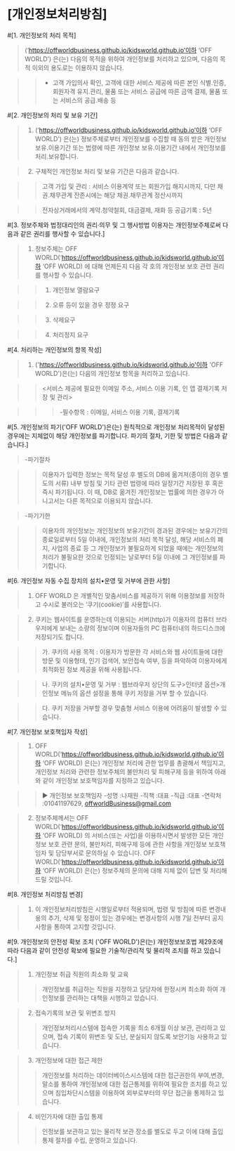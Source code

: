 [개인정보처리방침]
========================

#[1. 개인정보의 처리 목적]

> <OFF WORLD>(‘https://offworldbusiness.github.io/kidsworld.github.io’이하 ‘OFF WORLD’) 은(는) 다음의 목적을 위하여 개인정보를 처리하고 있으며, 다음의 목적 이외의 용도로는 이용하지 않습니다.
  
>> - 고객 가입의사 확인, 고객에 대한 서비스 제공에 따른 본인 식별.인증, 회원자격 유지.관리, 물품 또는 서비스 공급에 따른 금액 결제, 물품 또는 서비스의 공급.배송 등



#[2. 개인정보의 처리 및 보유 기간]

> 1) <OFF WORLD>(‘https://offworldbusiness.github.io/kidsworld.github.io’이하 ‘OFF WORLD’) 은(는) 정보주체로부터 개인정보를 수집할 때 동의 받은 개인정보 보유․이용기간 또는 법령에 따른 개인정보 보유․이용기간 내에서 개인정보를 처리․보유합니다.
  
> 2) 구체적인 개인정보 처리 및 보유 기간은 다음과 같습니다.

>> 고객 가입 및 관리 : 서비스 이용계약 또는 회원가입 해지시까지, 다만 채권․채무관계 잔존시에는 해당 채권․채무관계 정산시까지

>> 전자상거래에서의 계약․청약철회, 대금결제, 재화 등 공급기록 : 5년 



#[3. 정보주체와 법정대리인의 권리·의무 및 그 행사방법 이용자는 개인정보주체로써 다음과 같은 권리를 행사할 수 있습니다.]

> 1) 정보주체는 OFF WORLD(‘https://offworldbusiness.github.io/kidsworld.github.io’이하 ‘OFF WORLD) 에 대해 언제든지 다음 각 호의 개인정보 보호 관련 권리를 행사할 수 있습니다.

>> 1. 개인정보 열람요구

>> 2. 오류 등이 있을 경우 정정 요구

>> 3. 삭제요구

>> 4. 처리정지 요구



#[4. 처리하는 개인정보의 항목 작성]

> 1) ('https://offworldbusiness.github.io/kidsworld.github.io'이하 'OFF WORLD')은(는) 다음의 개인정보 항목을 처리하고 있습니다.

>> <서비스 제공에 필요한 이메일 주소, 서비스 이용 기록, 인 앱 결제기록 저장 및 관리>

>>> -필수항목 : 이메일, 서비스 이용 기록, 결제기록



#[5. 개인정보의 파기('OFF WORLD')은(는) 원칙적으로 개인정보 처리목적이 달성된 경우에는 지체없이 해당 개인정보를 파기합니다. 파기의 절차, 기한 및 방법은 다음과 같습니다.]

> -파기절차

>> 이용자가 입력한 정보는 목적 달성 후 별도의 DB에 옮겨져(종이의 경우 별도의 서류) 내부 방침 및 기타 관련 법령에 따라 일정기간 저장된 후 혹은 즉시 파기됩니다. 이 때, DB로 옮겨진 개인정보는 법률에 의한 경우가 아니고서는 다른 목적으로 이용되지 않습니다.

> -파기기한

>> 이용자의 개인정보는 개인정보의 보유기간이 경과된 경우에는 보유기간의 종료일로부터 5일 이내에, 개인정보의 처리 목적 달성, 해당 서비스의 폐지, 사업의 종료 등 그 개인정보가 불필요하게 되었을 때에는 개인정보의 처리가 불필요한 것으로 인정되는 날로부터 5일 이내에 그 개인정보를 파기합니다.



#[6. 개인정보 자동 수집 장치의 설치•운영 및 거부에 관한 사항]

> 1) OFF WORLD 은 개별적인 맞춤서비스를 제공하기 위해 이용정보를 저장하고 수시로 불러오는 ‘쿠기(cookie)’를 사용합니다.

> 2) 쿠키는 웹사이트를 운영하는데 이용되는 서버(http)가 이용자의 컴퓨터 브라우저에게 보내는 소량의 정보이며 이용자들의 PC 컴퓨터내의 하드디스크에 저장되기도 합니다.

>> 가. 쿠키의 사용 목적 : 이용자가 방문한 각 서비스와 웹 사이트들에 대한 방문 및 이용형태, 인기 검색어, 보안접속 여부, 등을 파악하여 이용자에게 최적화된 정보 제공을 위해 사용됩니다.

>> 나. 쿠키의 설치•운영 및 거부 : 웹브라우저 상단의 도구>인터넷 옵션>개인정보 메뉴의 옵션 설정을 통해 쿠키 저장을 거부 할 수 있습니다.

>> 다. 쿠키 저장을 거부할 경우 맞춤형 서비스 이용에 어려움이 발생할 수 있습니다.



#[7. 개인정보 보호책임자 작성]

> 1) OFF WORLD(‘https://offworldbusiness.github.io/kidsworld.github.io’이하 ‘OFF WORLD) 은(는) 개인정보 처리에 관한 업무를 총괄해서 책임지고, 개인정보 처리와 관련한 정보주체의 불만처리 및 피해구제 등을 위하여 아래와 같이 개인정보 보호책임자를 지정하고 있습니다.

>> ▶ 개인정보 보호책임자
>> -성명 :나재원
>> -직책 :대표
>> -직급 :대표
>> -연락처 :01041197629, offworldBusiness@gmail.com

> 2) 정보주체께서는 OFF WORLD(‘https://offworldbusiness.github.io/kidsworld.github.io’이하 ‘OFF WORLD) 의 서비스(또는 사업)을 이용하시면서 발생한 모든 개인정보 보호 관련 문의, 불만처리, 피해구제 등에 관한 사항을 개인정보 보호책임자 및 담당부서로 문의하실 수 있습니다. OFF WORLD(‘https://offworldbusiness.github.io/kidsworld.github.io’이하 ‘OFF WORLD) 은(는) 정보주체의 문의에 대해 지체 없이 답변 및 처리해드릴 것입니다.



#[8. 개인정보 처리방침 변경]

> 1) 이 개인정보처리방침은 시행일로부터 적용되며, 법령 및 방침에 따른 변경내용의 추가, 삭제 및 정정이 있는 경우에는 변경사항의 시행 7일 전부터 공지사항을 통하여 고지할 것입니다.



#[9. 개인정보의 안전성 확보 조치 ('OFF WORLD')은(는) 개인정보보호법 제29조에 따라 다음과 같이 안전성 확보에 필요한 기술적/관리적 및 물리적 조치를 하고 있습니다.]

> 1) 개인정보 취급 직원의 최소화 및 교육
>> 개인정보를 취급하는 직원을 지정하고 담당자에 한정시켜 최소화 하여 개인정보를 관리하는 대책을 시행하고 있습니다.

> 2) 접속기록의 보관 및 위변조 방지
>> 개인정보처리시스템에 접속한 기록을 최소 6개월 이상 보관, 관리하고 있으며, 접속 기록이 위변조 및 도난, 분실되지 않도록 보안기능 사용하고 있습니다.

> 3) 개인정보에 대한 접근 제한
>> 개인정보를 처리하는 데이터베이스시스템에 대한 접근권한의 부여,변경,말소를 통하여 개인정보에 대한 접근통제를 위하여 필요한 조치를 하고 있으며 침입차단시스템을 이용하여 외부로부터의 무단 접근을 통제하고 있습니다.

> 4) 비인가자에 대한 출입 통제
>> 인정보를 보관하고 있는 물리적 보관 장소를 별도로 두고 이에 대해 출입통제 절차를 수립, 운영하고 있습니다.

